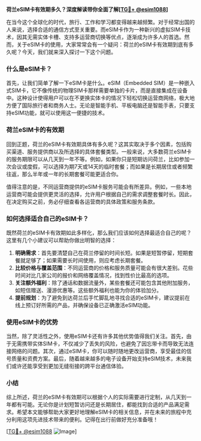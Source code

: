 **荷兰eSIM卡有效期多久？深度解读带你全面了解[[TG💪+ @esim1088](https://t.me/s/esim1088)]**

在当今这个全球化的时代，旅行、工作和学习都变得越来越频繁。对于经常出国的人来说，选择合适的通信方式至关重要。而eSIM卡作为一种新兴的虚拟SIM卡技术，因其无需实体卡槽、支持多运营商切换等优点，逐渐成为许多人的首选。然而，关于eSIM卡的使用，大家常常会有一个疑问：荷兰的eSIM卡有效期到底有多久呢？今天，我们就来深入探讨一下这个问题。

### 什么是eSIM卡？

首先，让我们简单了解一下eSIM卡是什么。eSIM（Embedded SIM）是一种嵌入式SIM卡，它不像传统的物理SIM卡那样需要单独的卡片，而是直接集成在设备中。这种设计使得用户可以在不更换实体卡的情况下轻松切换运营商网络，极大地方便了国际旅行者和商务人士。无论是智能手机、平板电脑还是智能手表，只要支持eSIM功能，就可以使用这一便捷的技术。

### 荷兰eSIM卡的有效期

回到正题，荷兰的eSIM卡有效期具体有多久呢？这其实取决于多个因素，包括购买渠道、服务提供商以及所选择的具体套餐类型。一般来说，大多数荷兰eSIM卡的服务期限可以从几天到一年不等。例如，如果你只是短期访问荷兰，比如参加一次会议或度假，可以选择为期7天或14天的临时套餐；而如果是长期居住或者频繁往返，那么半年或一年的长期套餐可能更适合你。

值得注意的是，不同运营商提供的eSIM卡服务可能会有所差异。例如，一些本地运营商可能会提供更灵活的选择，允许用户根据自己的需求调整套餐时长。因此，在决定购买之前，务必仔细查看各运营商的具体政策和服务条款。

### 如何选择适合自己的eSIM卡？

既然荷兰的eSIM卡有效期如此多样化，那么我们应该如何选择最适合自己的呢？这里有几个小建议可以帮助你做出明智的选择：

1. **明确需求**：首先要清楚自己在荷兰停留的时间长短。如果是短暂停留，短期套餐就足够了；如果需要长时间使用，则应考虑长期套餐。
2. **比较价格与覆盖范围**：不同运营商的价格和服务质量可能会有很大差别。花些时间对比几家公司的报价和网络覆盖情况，找到性价比最高的选项。
3. **关注额外福利**：除了通话和数据流量外，某些套餐还可能包含其他附加服务，如短信赠送、漫游优惠等。这些额外福利也能为你的体验加分。
4. **提前规划**：为了避免到达荷兰后手忙脚乱地寻找合适的eSIM卡，建议提前在线上预订好所需的产品，并确保设备已正确激活eSIM功能。

### 使用eSIM卡的优势

当然，除了灵活性之外，使用eSIM卡还有许多其他优势值得我们关注。首先，由于无需携带实体SIM卡，不仅减少了丢失的风险，也避免了因忘带卡而导致无法连接网络的问题。其次，通过eSIM卡，你可以随时随地更改运营商，享受最佳的信号质量和资费方案。最后，随着越来越多的电子设备开始支持eSIM技术，未来我们或许还能享受到更加无缝衔接的跨平台通信体验。

### 小结

综上所述，荷兰的eSIM卡有效期可以根据个人的实际需要进行定制，从几天到一年都有可能。无论你是计划短暂访问还是长期居住，都能找到合适的产品满足需求。希望本文能够帮助大家更好地理解eSIM卡的相关信息，并在未来的旅程中充分利用这项先进技术带来的便利。记得在出行前做好充分准备哦！

[[TG💪+ @esim1088](https://t.me/s/esim1088) ![Image](https://i.postimg.cc/4NQfJmqS/Snipaste-2025-05-13-00-14-12.png)]